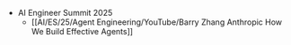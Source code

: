 - AI  Engineer Summit 2025
	- [[AI/ES/25/Agent Engineering/YouTube/Barry Zhang Anthropic How We Build Effective Agents]]